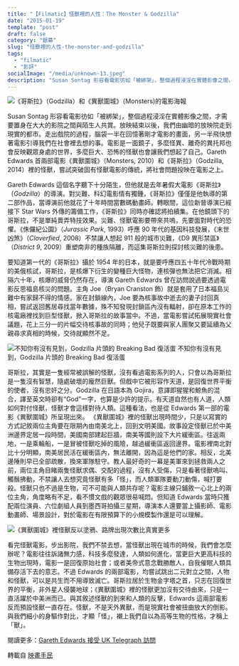 ```yaml
---
title: "【Filmatic】怪獸裡的人性：The Monster & Godzilla"
date: "2015-01-19"
template: "post"
draft: false
category: "銀幕"
slug: "怪獸裡的人性-the-monster-and-godzilla"
tags:
  - "filmatic"
  - "影評"
socialImage: "/media/unknown-13.jpeg"
description: "Susan Sontag 形容看電影彷如「被綁架」，整個過程浸淫在實體影像之間，才需要置身在大大的影院之間與陌生人共賞。放映結束以後，我們由幽暗的放映院走到現實的都市。走出戲院的過程，腦袋一半在回憶著剛才電影的畫面，另一半飛快想著電影引導我們在社會裡去想的事。電影是一面鏡子，多麼怪異、離奇的異托邦也會反映觀眾身處的世界，多麼巨大、恐怖的怪獸也會讓我們想起了自己。"
---
```


![《哥斯拉》（Godzilla）和《異獸圍城》（Monsters)的電影海報](/media/unknown-13.jpeg)

Susan Sontag 形容看電影彷如「被綁架」，整個過程浸淫在實體影像之間，才需要置身在大大的影院之間與陌生人共賞。放映結束以後，我們由幽暗的放映院走到現實的都市。走出戲院的過程，腦袋一半在回憶著剛才電影的畫面，另一半飛快想著電影引導我們在社會裡去想的事。電影是一面鏡子，多麼怪異、離奇的異托邦也會反映觀眾身處的世界，多麼巨大、恐怖的怪獸也會讓我們想起了自己。Gareth Edwards 首兩部電影《異獸圍城》（Monsters, 2010）和《哥斯拉》（Godzilla, 2014）裡的怪獸，嘗試突破固有怪獸電影的傳統，將社會問題投映在電影之上。

Gareth Edwards 這個名字聽下十分陌生，但他就是去年暑假大電影《哥斯拉》（_Godzilla_）的導演。對災難、科幻電影情有獨鍾，《哥斯拉》僅僅是他執導的第二部作品，當導演前他就花了十年時間當數碼動畫師。轉眼間，這位新晉導演已經接下 Star Wars 外傳的籌備工作，《哥斯拉》同時亦確認將拍續集。在他鏡頭下的哥斯拉，不是單純賣弄特技效果。災難、怪獸電影要帶來共嗚，先要面對時代的恐懼。《侏儸紀公園》（_Jurassic Park_, 1993）呼應 90 年代的基因科技發展，《末世凶煞》（_Cloverfied_, 2008）不禁讓人想起 911 般的城市災難，《D9 異形禁區》（_District 9_, 2009）重塑南非的種族隔離，而這集哥斯拉則探討核災難的後患。

要知道第一代的《哥斯拉》攝於 1954 年的日本，就是要呼應四五十年代冷戰時期的美俄核試，哥斯拉，是核爆下衍生的變種巨大怪物，連核彈也無法把它消滅。相隔六十年，核爆的威脅仍然存在，導演 Gareth Edwards 曾在訪問說過要透過電影反思福島核災的問題。主角 Joe（Bryan Cranston 飾）就是套用了日本福島災難中有家歸不得的情感。家在封鎖線內，Joe 要為核事故中逝去的妻子討回真相，嘗試返回舊居尋找當年數據，殊不知發現封鎖區內沒有輻射，卻在原本工作的核電廠裡找到巨型怪獸，掀入哥斯拉的故事當中。不過，當電影嘗試拓展現實社會議題，花上三分一的片幅交待核事故的同時；他兒子既要與家人團聚又要延續為父親尋求真相的時候，交待就顯然不足。

![不知你有沒有見到，Godzilla 片頭的 Breaking Bad 復活蛋](/media/walterwhite-1.png)
不知你有沒有見到，Godzilla 片頭的 Breaking Bad 復活蛋

哥斯拉，其實是一隻經常被誤解的怪獸，沒有看過電影系列的人，只會以為哥斯拉是一隻沒有智慧，隨處破壞的龐然巨獸。但戲中它被形容作天道，是回復世界平衡的使者，沒有忠奸之分。Godzilla 在日語本為 Gojira，意譯即猩猩和鯨魚的混合，譯至英文時卻有“God”一字，也算是少許的提示。有天道自然也有人道，人類如何對付怪獸，怪獸才會這樣對待人類。這種看法，也是從 Edwards 第一部的電影《異獸圍城》所呈現出來。 《異獸圍城》裡的怪獸出現時間少，只是以寫實的方式記敘兩位主角要在限期內由南美北上，回到文明美國。故事設定怪獸已於中美洲邊界定居一段時間，美國南部建起巨牆，南美等國則設下大片緩衝區。往返兩地，一是乘輪船，一是冒被怪獸吃掉的風險，越過緩衝區返回邊界。電影裡南北對比十分明顯，南美居民活在緩衝區內，無法離開，因為這是他們的家。相反，北美邊陲則早已全部疏散，換來軍隊駐守。教人最好奇的一幕是美軍來到拯救兩人之前，兩位主角目睹兩隻怪獸求偶、交配的過程，沒有人受傷，只是看著怪獸嗚叫、觸鬚拂動，不禁讓人去想究竟怪獸有多「怪」，而人類軍隊要動刀動傷，喊打要殺。怪獸只也不過是生物，可不可能與人類共存呢？電影主線只鋪敘一心北上的兩位主角，角度略有不足，看不慣文戲的觀眾很易喊悶。但知道 Edwards 當時只獲配兩位演員、六位劇組人員到墨西哥拍攝三星期，導演本人還要當上攝影師、電影動畫師、場景設計，對於電影在有限預算下的小規模製作還是可以理解。

![《異獸圍城》裡怪獸反以塗鴉、路牌出現次數比真實更多](/media/monsters-movie-image-4-1.jpg)

看完怪獸電影，步出影院，我們不禁去想，當怪獸出現在城市的時候，我們會怎麼辦呢？電影往往訴諸無力感，科技多麼發達，人類如何進化，當更巨大更高科技的生物出現時，電影一是回復原始社會；或者美帝式意念戰勝敵人，自我催眠人類具備存活下去的意志。不過 Edwards 的兩部電影，均嘗試跳出二元對立之間，人物和怪獸，可以是共生而不用導致滅亡。哥斯拉居於生物金字塔之首，只志在回復世界的平衡，非外星人侵襲地球；《異獸圍城》裡的怪獸更加沒有交待由來，只是一直活躍於中美洲而已。與其敘述怪獸的到來和人類的反擊，Edwards 這兩部電影反而預設怪獸一直存在。怪獸，不是天外異獸，而是現實社會被扭曲放大的倒影。與我們細小的身驅作對比，才顯「怪」，襯上我們自以為高等生物的性格，才稱上「獸」。

閱讀更多：[Gareth Edwards 接受 UK Telegraph 訪問](http://www.telegraph.co.uk/culture/film/10820543/Gareth-Edwards-interview-I-wanted-Godzilla-to-reflect-the-questions-raised-by-Fukushima.html)

轉載自 [映畫手民](http://www.cinezen.hk/?p=2854)
